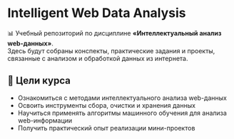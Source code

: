 # Intelligent Web Data Analysis  

📊 Учебный репозиторий по дисциплине **«Интеллектуальный анализ web-данных»**.  
Здесь будут собраны конспекты, практические задания и проекты, связанные с анализом и обработкой данных из интернета.  

## 📌 Цели курса
- Ознакомиться с методами интеллектуального анализа web-данных  
- Освоить инструменты сбора, очистки и хранения данных  
- Научиться применять алгоритмы машинного обучения для анализа web-информации  
- Получить практический опыт реализации мини-проектов  